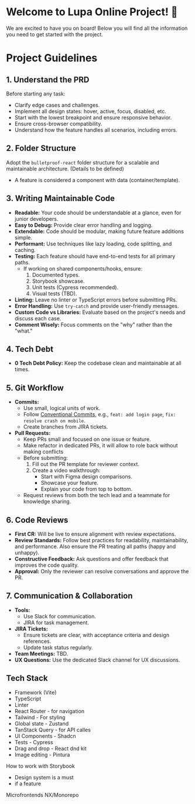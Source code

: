 # Welcome to Lupa Online Project! 🎉
We are excited to have you on board!
Below you will find all the information you need to get started with the project.

# Project Guidelines

## 1. Understand the PRD

Before starting any task:

- Clarify edge cases and challenges.
- Implement all design states: hover, active, focus, disabled, etc.
- Start with the lowest breakpoint and ensure responsive behavior.
- Ensure cross-browser compatibility.
- Understand how the feature handles all scenarios, including errors.

## 2. Folder Structure

Adopt the `bulletproof-react` folder structure for a scalable and maintainable architecture.
(Details to be defined)
- A feature is considered a component with data (container/template).

## 3. Writing Maintainable Code

- **Readable:** Your code should be understandable at a glance, even for junior developers.
- **Easy to Debug:** Provide clear error handling and logging.
- **Extendable:** Code should be modular, making future feature additions simple.
- **Performant:** Use techniques like lazy loading, code splitting, and caching.
- **Testing:** Each feature should have end-to-end tests for all primary paths.
  - If working on shared components/hooks, ensure:
    1. Documented types.
    2. Storybook showcase.
    3. Unit tests (Cypress recommended).
    4. Visual tests (TBD).
- **Linting:** Leave no linter or TypeScript errors before submitting PRs.
- **Error Handling:** Use `try-catch` and provide user-friendly messages.
- **Custom Code vs Libraries:** Evaluate based on the project's needs and discuss each case.
- **Comment Wisely:** Focus comments on the "why" rather than the "what."

## 4. Tech Debt

- **0 Tech Debt Policy:** Keep the codebase clean and maintainable at all times.

## 5. Git Workflow

- **Commits:**
  - Use small, logical units of work.
  - Follow [Conventional Commits](https://www.conventionalcommits.org/en/v1.0.0/), e.g., `feat: add login page`, `fix: resolve crash on mobile`.
  - Create branches from JIRA tickets.
- **Pull Requests:**
  - Keep PRs small and focused on one issue or feature.
  - Make refactor in dedicated PRs, it will allow to role back without making conflicts
  - Before submitting:
    1. Fill out the PR template for reviewer context.
    2. Create a video walkthrough:
       - Start with Figma design comparisons.
       - Showcase your feature.
       - Explain your code from top to bottom.
  - Request reviews from both the tech lead and a teammate for knowledge sharing.

## 6. Code Reviews

- **First CR:** Will be live to ensure alignment with review expectations.
- **Review Standards:** Follow best practices for readability, maintainability, and performance. Also ensure the PR treating all paths (happy and unhappy).
- **Constructive Feedback:** Ask questions and offer feedback that improves the code quality.
- **Approval:** Only the reviewer can resolve conversations and approve the PR.

## 7. Communication & Collaboration

- **Tools:**
  - Use Slack for communication.
  - JIRA for task management.
- **JIRA Tickets:**
  - Ensure tickets are clear, with acceptance criteria and design references.
  - Update task status regularly.
- **Team Meetings:** TBD.
- **UX Questions:** Use the dedicated Slack channel for UX discussions.


## Tech Stack
- Framework (Vite)
- TypeScript
- Linter
- React Router - for navigation
- Tailwind - For styling
- Global state - Zustand
- TanStack Query - for API calles
- UI Components - Shadcn
- Tests - Cypress
- Drag and drop - React dnd kit
- Image editing - Pintura


How to work with Storybook
- Design system is a must
- if a feature

Microfrontends
NX/Monorepo
